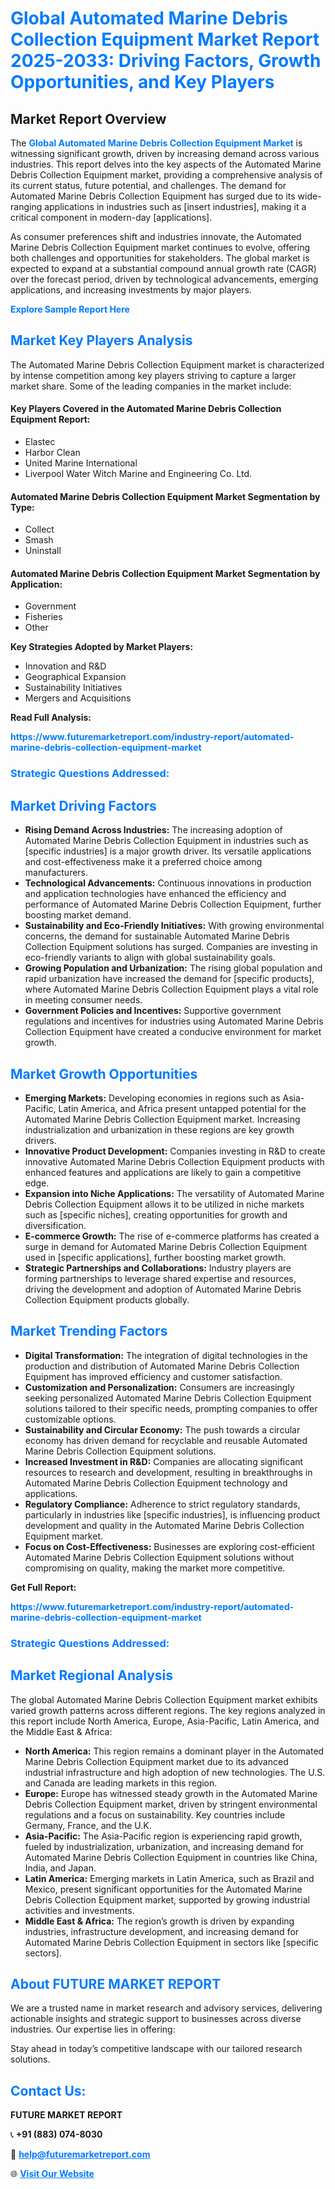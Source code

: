 <h1 style="color: #007BFF;">Global Automated Marine Debris Collection Equipment Market Report 2025-2033: Driving Factors, Growth Opportunities, and Key Players</h1>

<section id="overview">
<h2>Market Report Overview</h2>
<p>The <a href="https://www.futuremarketreport.com/industry-report/automated-marine-debris-collection-equipment-market" style="color: #007BFF; text-decoration: none;"><strong>Global Automated Marine Debris Collection Equipment Market</strong></a> is witnessing significant growth, driven by increasing demand across various industries. This report delves into the key aspects of the Automated Marine Debris Collection Equipment market, providing a comprehensive analysis of its current status, future potential, and challenges. The demand for Automated Marine Debris Collection Equipment has surged due to its wide-ranging applications in industries such as [insert industries], making it a critical component in modern-day [applications].</p>
<p>As consumer preferences shift and industries innovate, the Automated Marine Debris Collection Equipment market continues to evolve, offering both challenges and opportunities for stakeholders. The global market is expected to expand at a substantial compound annual growth rate (CAGR) over the forecast period, driven by technological advancements, emerging applications, and increasing investments by major players.</p>
</section>

<section id="overview">
<p><a href="https://www.futuremarketreport.com/request-sample/reportId=86948" style="color: #007BFF; text-decoration: none;"><strong>Explore Sample Report Here</strong></a></p>
</section>

<section id="key-players">
<h2 style="color: #007BFF;">Market Key Players Analysis</h2>
<p>The Automated Marine Debris Collection Equipment market is characterized by intense competition among key players striving to capture a larger market share. Some of the leading companies in the market include:</p>
<h4>Key Players Covered in the Automated Marine Debris Collection Equipment Report:</h4>
<ul><li>Elastec</li><li>Harbor Clean</li><li>United Marine International</li><li>Liverpool Water Witch Marine and Engineering Co. Ltd.</li></ul>
<h4>Automated Marine Debris Collection Equipment Market Segmentation by Type:</h4>
<ul><li>Collect</li><li>Smash</li><li>Uninstall</li></ul>

<h4>Automated Marine Debris Collection Equipment Market Segmentation by Application:</h4>
<ul><li>Government</li><li>Fisheries</li><li>Other</li></ul>
<p><strong>Key Strategies Adopted by Market Players:</strong></p>
<ul>
<li>Innovation and R&D</li>
<li>Geographical Expansion</li>
<li>Sustainability Initiatives</li>
<li>Mergers and Acquisitions</li>
</ul>
</section>

<section>
<p><strong>Read Full Analysis: </strong></p><a href="https://www.futuremarketreport.com/industry-report/automated-marine-debris-collection-equipment-market" style="color: #007BFF; text-decoration: none;"><strong>https://www.futuremarketreport.com/industry-report/automated-marine-debris-collection-equipment-market</strong></a>
<h3 style="color: #007BFF;">Strategic Questions Addressed:</h3>
</section>

<section id="driving-factors">
<h2 style="color: #007BFF;">Market Driving Factors</h2>
<ul>
<li><strong>Rising Demand Across Industries:</strong> The increasing adoption of Automated Marine Debris Collection Equipment in industries such as [specific industries] is a major growth driver. Its versatile applications and cost-effectiveness make it a preferred choice among manufacturers.</li>
<li><strong>Technological Advancements:</strong> Continuous innovations in production and application technologies have enhanced the efficiency and performance of Automated Marine Debris Collection Equipment, further boosting market demand.</li>
<li><strong>Sustainability and Eco-Friendly Initiatives:</strong> With growing environmental concerns, the demand for sustainable Automated Marine Debris Collection Equipment solutions has surged. Companies are investing in eco-friendly variants to align with global sustainability goals.</li>
<li><strong>Growing Population and Urbanization:</strong> The rising global population and rapid urbanization have increased the demand for [specific products], where Automated Marine Debris Collection Equipment plays a vital role in meeting consumer needs.</li>
<li><strong>Government Policies and Incentives:</strong> Supportive government regulations and incentives for industries using Automated Marine Debris Collection Equipment have created a conducive environment for market growth.</li>
</ul>
</section>

<section id="growth-opportunities">
<h2 style="color: #007BFF;">Market Growth Opportunities</h2>
<ul>
<li><strong>Emerging Markets:</strong> Developing economies in regions such as Asia-Pacific, Latin America, and Africa present untapped potential for the Automated Marine Debris Collection Equipment market. Increasing industrialization and urbanization in these regions are key growth drivers.</li>
<li><strong>Innovative Product Development:</strong> Companies investing in R&D to create innovative Automated Marine Debris Collection Equipment products with enhanced features and applications are likely to gain a competitive edge.</li>
<li><strong>Expansion into Niche Applications:</strong> The versatility of Automated Marine Debris Collection Equipment allows it to be utilized in niche markets such as [specific niches], creating opportunities for growth and diversification.</li>
<li><strong>E-commerce Growth:</strong> The rise of e-commerce platforms has created a surge in demand for Automated Marine Debris Collection Equipment used in [specific applications], further boosting market growth.</li>
<li><strong>Strategic Partnerships and Collaborations:</strong> Industry players are forming partnerships to leverage shared expertise and resources, driving the development and adoption of Automated Marine Debris Collection Equipment products globally.</li>
</ul>
</section>

<section id="trending-factors">
<h2 style="color: #007BFF;">Market Trending Factors</h2>
<ul>
<li><strong>Digital Transformation:</strong> The integration of digital technologies in the production and distribution of Automated Marine Debris Collection Equipment has improved efficiency and customer satisfaction.</li>
<li><strong>Customization and Personalization:</strong> Consumers are increasingly seeking personalized Automated Marine Debris Collection Equipment solutions tailored to their specific needs, prompting companies to offer customizable options.</li>
<li><strong>Sustainability and Circular Economy:</strong> The push towards a circular economy has driven demand for recyclable and reusable Automated Marine Debris Collection Equipment solutions.</li>
<li><strong>Increased Investment in R&D:</strong> Companies are allocating significant resources to research and development, resulting in breakthroughs in Automated Marine Debris Collection Equipment technology and applications.</li>
<li><strong>Regulatory Compliance:</strong> Adherence to strict regulatory standards, particularly in industries like [specific industries], is influencing product development and quality in the Automated Marine Debris Collection Equipment market.</li>
<li><strong>Focus on Cost-Effectiveness:</strong> Businesses are exploring cost-efficient Automated Marine Debris Collection Equipment solutions without compromising on quality, making the market more competitive.</li>
</ul>
</section>

<section>
<p><strong>Get Full Report: </strong></p><a href="https://www.futuremarketreport.com/industry-report/automated-marine-debris-collection-equipment-market" style="color: #007BFF; text-decoration: none;"><strong>https://www.futuremarketreport.com/industry-report/automated-marine-debris-collection-equipment-market</strong></a>
<h3 style="color: #007BFF;">Strategic Questions Addressed:</h3>
</section>


<section id="regional-analysis">
<h2 style="color: #007BFF;">Market Regional Analysis</h2>
<p>The global Automated Marine Debris Collection Equipment market exhibits varied growth patterns across different regions. The key regions analyzed in this report include North America, Europe, Asia-Pacific, Latin America, and the Middle East & Africa:</p>
<ul>
<li><strong>North America:</strong> This region remains a dominant player in the Automated Marine Debris Collection Equipment market due to its advanced industrial infrastructure and high adoption of new technologies. The U.S. and Canada are leading markets in this region.</li>
<li><strong>Europe:</strong> Europe has witnessed steady growth in the Automated Marine Debris Collection Equipment market, driven by stringent environmental regulations and a focus on sustainability. Key countries include Germany, France, and the U.K.</li>
<li><strong>Asia-Pacific:</strong> The Asia-Pacific region is experiencing rapid growth, fueled by industrialization, urbanization, and increasing demand for Automated Marine Debris Collection Equipment in countries like China, India, and Japan.</li>
<li><strong>Latin America:</strong> Emerging markets in Latin America, such as Brazil and Mexico, present significant opportunities for the Automated Marine Debris Collection Equipment market, supported by growing industrial activities and investments.</li>
<li><strong>Middle East & Africa:</strong> The region’s growth is driven by expanding industries, infrastructure development, and increasing demand for Automated Marine Debris Collection Equipment in sectors like [specific sectors].</li>
</ul>
</section>

<footer>
<h2 style="color: #007BFF;">About FUTURE MARKET REPORT</h2>
<p>We are a trusted name in market research and advisory services, delivering actionable insights and strategic support to businesses across diverse industries. Our expertise lies in offering:</p>

<p>Stay ahead in today’s competitive landscape with our tailored research solutions.</p>

<h2 style="color: #007BFF;">Contact Us:</h2>
<p><strong>FUTURE MARKET REPORT</strong></p>
<p>📞 <strong>+91 (883) 074-8030</strong></p>
<p>📧 <strong><a href="mailto:help@futuremarketreport.com" style="color: #007BFF;">help@futuremarketreport.com</a></strong></p>
<p>🌐 <strong><a href="https://www.futuremarketreport.com/" style="color: #007BFF;">Visit Our Website</a></strong></p>
</footer>